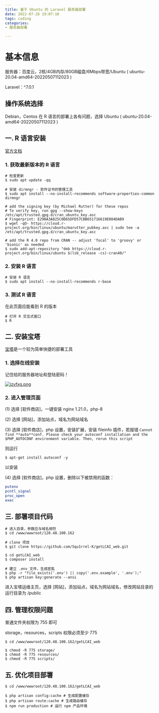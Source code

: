 ```yaml
---
title: 基于 Ubuntu 的 Laravel 服务器部署
date: 2022-07-26 19:07:10
tags: coding
categories:
- 服务器部署

---
```


# 基本信息

服务器：百度云，2核/4GB内存/80GB磁盘/6Mbps带宽/Ubuntu ( ubuntu-20.04-amd64-20220507112023 ) 

Laravel：^7.0.1



## 操作系统选择

Debian，Centos 在 R 语言的部署上各有问题，选择 Ubuntu ( ubuntu-20.04-amd64-20220507112023 ) 



## 一. R 语言安装

[官方文档](https://cran.r-project.org/bin/linux/ubuntu/)



### 1. 获取最新版本的 R 语言

```shell
# 检查更新
$ sudo apt update -qq

# 安装 dirmngr - 软件证书的管理工具
$ sudo apt install --no-install-recommends software-properties-common dirmngr

# add the signing key (by Michael Rutter) for these repos
# To verify key, run gpg --show-keys /etc/apt/trusted.gpg.d/cran_ubuntu_key.asc 
# Fingerprint: E298A3A825C0D65DFD57CBB651716619E084DAB9
$ wget -qO- https://cloud.r-project.org/bin/linux/ubuntu/marutter_pubkey.asc | sudo tee -a /etc/apt/trusted.gpg.d/cran_ubuntu_key.asc

# add the R 4.0 repo from CRAN -- adjust 'focal' to 'groovy' or 'bionic' as needed
$ sudo add-apt-repository "deb https://cloud.r-project.org/bin/linux/ubuntu $(lsb_release -cs)-cran40/"
```



### 2. 安装 R 语言

```
# 安装 R 语言
$ sudo apt install --no-install-recommends r-base
```



### 3. 测试 R 语言

在此页面应能看到 R 的版本

```shell
# 打开 R 交互式窗口
$ R
```



## 二. 安装宝塔

[宝塔](https://www.bt.cn/new/index.html)是一个较为简单快捷的部署工具



### 1. 选择在线安装

记住给的服务器地址和登陆密码！

[![jzvfxg.png](https://s1.ax1x.com/2022/07/26/jzvfxg.png)](https://imgtu.com/i/jzvfxg)



### 2.  进入管理页面

(1) 选择 [软件商店]，一键安装 nginx 1.21.0，php-8

(2) 选择 [网站]，添加站点，域名为网站域名

(3) 选择 [软件商店]，php 设置，安装扩展，安装 fileinfo 插件，若报错 `Cannot find **auto**conf. Please check your autoconf installation and the $PHP_AUTOCONF environment variable. Then, rerun this script`

则运行

```shell
$ apt-get install autoconf -y
```

以安装

(4) 选择 [软件商店]，php 设置，删除以下被禁用的函数：

```php
putenv
pcntl_signal
proc_open
exec
```



## 三. 部署项目代码

```shell
# 进入目录，参数应与域名相符
$ cd /www/wwwroot/120.48.100.162

# clone 项目
$ git clone https://github.com/Squ1rrel-K/getLCAI_web.git

$ cd getLCAI_web
$ composer install

# 建立 .env 文件，生成密匙
$ php -r "file_exists('.env') || copy('.env.example', '.env');"
$ php artisan key:generate --ansi
```

进入宝塔运维主页，选择 [网站]，添加站点，域名为网站域名，修改网站目录的运行目录为 /public 



## 四. 管理权限问题

普通文件夹权限为 755 即可

storage，resources，scripts 权限必须至少 775

```shell
$ cd /www/wwwroot/120.48.100.162/getLCAI_web

$ chmod -R 775 storage/
$ chmod -R 775 resources/
$ chmod -R 775 scripts/
```



## 五. 优化项目部署

```shell
$ cd /www/wwwroot/120.48.100.162/getLCAI_web

$ php artisan config:cache # 生成配置缓存
$ php artisan route:cache # 生成路由缓存
$ npm run production # 运行 npm 产品环境
```


